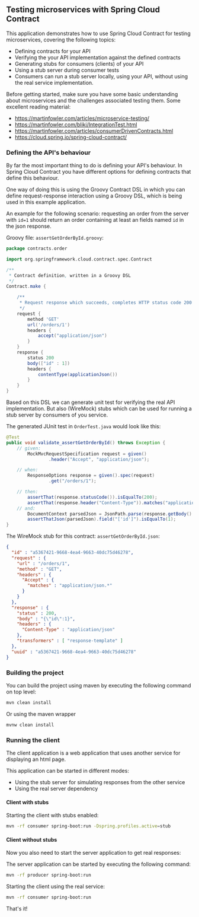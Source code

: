 ## Testing microservices with Spring Cloud Contract

This application demonstrates how to use Spring Cloud Contract for testing microservices, covering the following topics:

* Defining contracts for your API
* Verifying the your API implementation against the defined contracts
* Generating stubs for consumers (clients) of your API
* Using a stub server during consumer tests
* Consumers can run a stub server locally, using your API, without using the real service implementation.

Before getting started, make sure you have some basic understanding about microservices and the challenges associated testing them. Some excellent reading material:

* https://martinfowler.com/articles/microservice-testing/
* https://martinfowler.com/bliki/IntegrationTest.html
* https://martinfowler.com/articles/consumerDrivenContracts.html
* https://cloud.spring.io/spring-cloud-contract/

### Defining the API's behaviour

By far the most important thing to do is defining your API's behaviour. In Spring Cloud Contract you have different options for defining contracts that define this behaviour. 

One way of doing this is using the Groovy Contract DSL in which you can define request-response interaction using a Groovy DSL, which is being used in this example application.

An example for the following scenario: requesting an order from the server with `id=1` should return an order containing at least an fields named `id` in the json response.

Groovy file: `assertGetOrderById.groovy`:
```groovy
package contracts.order

import org.springframework.cloud.contract.spec.Contract

/**
 * Contract definition, written in a Groovy DSL
 */
Contract.make {

    /**
     * Request response which succeeds, completes HTTP status code 200
     */
    request {
        method 'GET'
        url('/orders/1')
        headers {
            accept("application/json")
        }
    }
    response {
        status 200
        body(["id" : 1])
        headers {
            contentType(applicationJson())
        }
    }
}
```

Based on this DSL we can generate unit test for verifying the real API implementation. But also (WireMock) stubs which can be used for running a stub server by consumers of you service.

The generated JUnit test in `OrderTest.java` would look like this: 

```java
@Test
public void validate_assertGetOrderById() throws Exception {
    // given:
        MockMvcRequestSpecification request = given()
                .header("Accept", "application/json");

    // when:
        ResponseOptions response = given().spec(request)
                .get("/orders/1");

    // then:
        assertThat(response.statusCode()).isEqualTo(200);
        assertThat(response.header("Content-Type")).matches("application/json.*");
    // and:
        DocumentContext parsedJson = JsonPath.parse(response.getBody().asString());
        assertThatJson(parsedJson).field("['id']").isEqualTo(1);
}
```

The WireMock stub for this contract: `assertGetOrderById.json`:

```json
{
  "id" : "a5367421-9668-4ea4-9663-40dc75d46278",
  "request" : {
    "url" : "/orders/1",
    "method" : "GET",
    "headers" : {
      "Accept" : {
        "matches" : "application/json.*"
      }
    }
  },
  "response" : {
    "status" : 200,
    "body" : "{\"id\":1}",
    "headers" : {
      "Content-Type" : "application/json"
    },
    "transformers" : [ "response-template" ]
  },
  "uuid" : "a5367421-9668-4ea4-9663-40dc75d46278"
}
```

### Building the project

You can build the project using maven by executing the following command on top level:

```bash
mvn clean install
```

Or using the maven wrapper

```bash
mvnw clean install
```

### Running the client

The client application is a web application that uses another service for displaying an html page. 

This application can be started in different modes:

* Using the stub server for simulating responses from the other service
* Using the real server dependency

#### Client with stubs

Starting the client with stubs enabled:

```bash
mvn -rf consumer spring-boot:run -Dspring.profiles.active=stub
```


#### Client without stubs

Now you also need to start the server application to get real responses:

The server application can be started by executing the following command:

```bash
mvn -rf producer spring-boot:run
```

Starting the client using the real service:

```bash
mvn -rf consumer spring-boot:run
```

That's it!